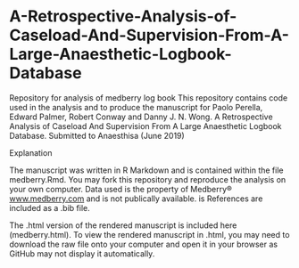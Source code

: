 # A-Retrospective-Analysis-of-Caseload-And-Supervision-From-A-Large-Anaesthetic-Logbook-Database
Repository for analysis of medberry log book
This repository contains code used in the analysis and to produce the manuscript for Paolo Perella, Edward Palmer, Robert Conway and Danny J. N. Wong. A Retrospective Analysis of Caseload And Supervision From A Large Anaesthetic Logbook Database. Submitted to Anaesthisa (June 2019)

Explanation

The manuscript was written in R Markdown and is contained within the file medberry.Rmd. You may fork this repository and reproduce the analysis on your own computer. Data used is the property of Medberry® www.medberry.com  and is not publically available. is  References are included as a .bib file. 

The .html version of the rendered manuscript is included here (medberry.html). To view the rendered manuscript in .html, you may need to download the raw file onto your computer and open it in your browser as GitHub may not display it automatically.
